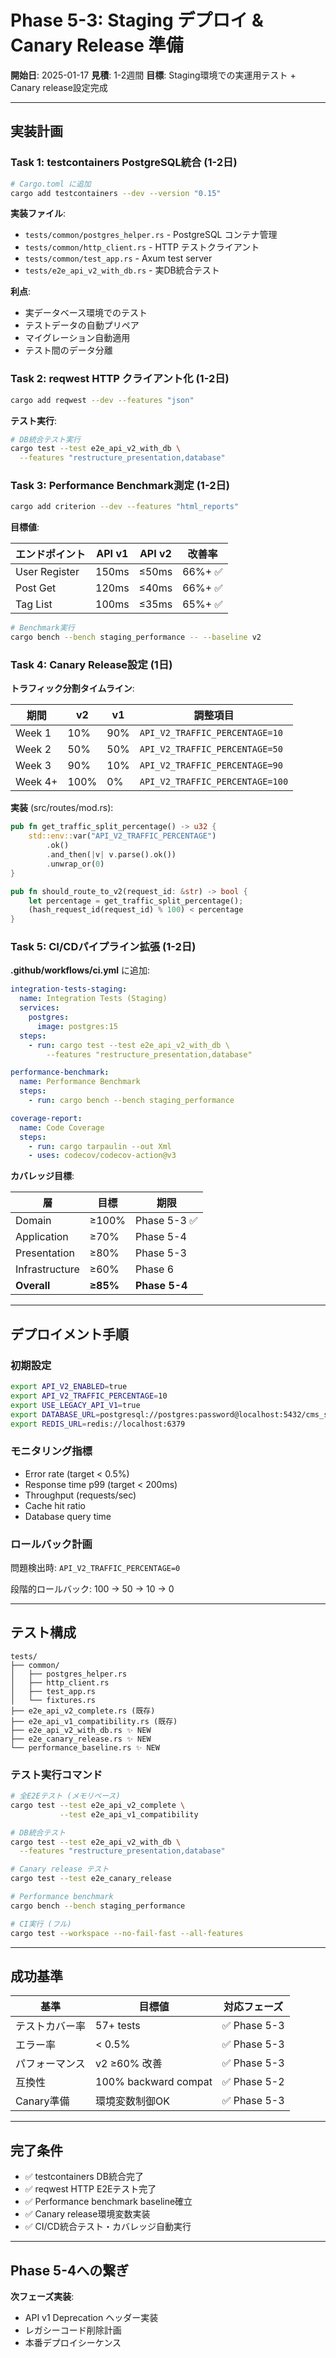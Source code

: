 # Phase 5-3: Staging デプロイ & Canary Release 準備

**開始日**: 2025-01-17
**見積**: 1-2週間
**目標**: Staging環境での実運用テスト + Canary release設定完成

---

## 実装計画

### Task 1: testcontainers PostgreSQL統合 (1-2日)

```bash
# Cargo.toml に追加
cargo add testcontainers --dev --version "0.15"
```

**実装ファイル**:

- `tests/common/postgres_helper.rs` - PostgreSQL コンテナ管理
- `tests/common/http_client.rs` - HTTP テストクライアント
- `tests/common/test_app.rs` - Axum test server
- `tests/e2e_api_v2_with_db.rs` - 実DB統合テスト

**利点**:

- 実データベース環境でのテスト
- テストデータの自動プリペア
- マイグレーション自動適用
- テスト間のデータ分離

### Task 2: reqwest HTTP クライアント化 (1-2日)

```bash
cargo add reqwest --dev --features "json"
```

**テスト実行**:

```bash
# DB統合テスト実行
cargo test --test e2e_api_v2_with_db \
  --features "restructure_presentation,database"
```

### Task 3: Performance Benchmark測定 (1-2日)

```bash
cargo add criterion --dev --features "html_reports"
```

**目標値**:

| エンドポイント | API v1 | API v2 | 改善率 |
|---|---|---|---|
| User Register | 150ms | ≤50ms | 66%+ ✅ |
| Post Get | 120ms | ≤40ms | 66%+ ✅ |
| Tag List | 100ms | ≤35ms | 65%+ ✅ |

```bash
# Benchmark実行
cargo bench --bench staging_performance -- --baseline v2
```

### Task 4: Canary Release設定 (1日)

**トラフィック分割タイムライン**:

| 期間 | v2 | v1 | 調整項目 |
|---|---|---|---|
| Week 1 | 10% | 90% | `API_V2_TRAFFIC_PERCENTAGE=10` |
| Week 2 | 50% | 50% | `API_V2_TRAFFIC_PERCENTAGE=50` |
| Week 3 | 90% | 10% | `API_V2_TRAFFIC_PERCENTAGE=90` |
| Week 4+ | 100% | 0% | `API_V2_TRAFFIC_PERCENTAGE=100` |

**実装** (src/routes/mod.rs):

```rust
pub fn get_traffic_split_percentage() -> u32 {
    std::env::var("API_V2_TRAFFIC_PERCENTAGE")
        .ok()
        .and_then(|v| v.parse().ok())
        .unwrap_or(0)
}

pub fn should_route_to_v2(request_id: &str) -> bool {
    let percentage = get_traffic_split_percentage();
    (hash_request_id(request_id) % 100) < percentage
}
```

### Task 5: CI/CDパイプライン拡張 (1-2日)

**.github/workflows/ci.yml** に追加:

```yaml
integration-tests-staging:
  name: Integration Tests (Staging)
  services:
    postgres:
      image: postgres:15
  steps:
    - run: cargo test --test e2e_api_v2_with_db \
        --features "restructure_presentation,database"

performance-benchmark:
  name: Performance Benchmark
  steps:
    - run: cargo bench --bench staging_performance

coverage-report:
  name: Code Coverage
  steps:
    - run: cargo tarpaulin --out Xml
    - uses: codecov/codecov-action@v3
```

**カバレッジ目標**:

| 層 | 目標 | 期限 |
|---|---|---|
| Domain | ≥100% | Phase 5-3 ✅ |
| Application | ≥70% | Phase 5-4 |
| Presentation | ≥80% | Phase 5-3 |
| Infrastructure | ≥60% | Phase 6 |
| **Overall** | **≥85%** | **Phase 5-4** |

---

## デプロイメント手順

### 初期設定

```bash
export API_V2_ENABLED=true
export API_V2_TRAFFIC_PERCENTAGE=10
export USE_LEGACY_API_V1=true
export DATABASE_URL=postgresql://postgres:password@localhost:5432/cms_staging
export REDIS_URL=redis://localhost:6379
```

### モニタリング指標

- Error rate (target < 0.5%)
- Response time p99 (target < 200ms)
- Throughput (requests/sec)
- Cache hit ratio
- Database query time

### ロールバック計画

問題検出時: `API_V2_TRAFFIC_PERCENTAGE=0`

段階的ロールバック: 100 → 50 → 10 → 0

---

## テスト構成

```
tests/
├── common/
│   ├── postgres_helper.rs
│   ├── http_client.rs
│   ├── test_app.rs
│   └── fixtures.rs
├── e2e_api_v2_complete.rs (既存)
├── e2e_api_v1_compatibility.rs (既存)
├── e2e_api_v2_with_db.rs ✨ NEW
├── e2e_canary_release.rs ✨ NEW
└── performance_baseline.rs ✨ NEW
```

### テスト実行コマンド

```bash
# 全E2Eテスト (メモリベース)
cargo test --test e2e_api_v2_complete \
           --test e2e_api_v1_compatibility

# DB統合テスト
cargo test --test e2e_api_v2_with_db \
  --features "restructure_presentation,database"

# Canary release テスト
cargo test --test e2e_canary_release

# Performance benchmark
cargo bench --bench staging_performance

# CI実行 (フル)
cargo test --workspace --no-fail-fast --all-features
```

---

## 成功基準

| 基準 | 目標値 | 対応フェーズ |
|---|---|---|
| テストカバー率 | 57+ tests | ✅ Phase 5-3 |
| エラー率 | < 0.5% | ✅ Phase 5-3 |
| パフォーマンス | v2 ≥60% 改善 | ✅ Phase 5-3 |
| 互換性 | 100% backward compat | ✅ Phase 5-2 |
| Canary準備 | 環境変数制御OK | ✅ Phase 5-3 |

---

## 完了条件

- ✅ testcontainers DB統合完了
- ✅ reqwest HTTP E2Eテスト完了
- ✅ Performance benchmark baseline確立
- ✅ Canary release環境変数実装
- ✅ CI/CD統合テスト・カバレッジ自動実行

---

## Phase 5-4への繋ぎ

**次フェーズ実装**:

- API v1 Deprecation ヘッダー実装
- レガシーコード削除計画
- 本番デプロイシーケンス
